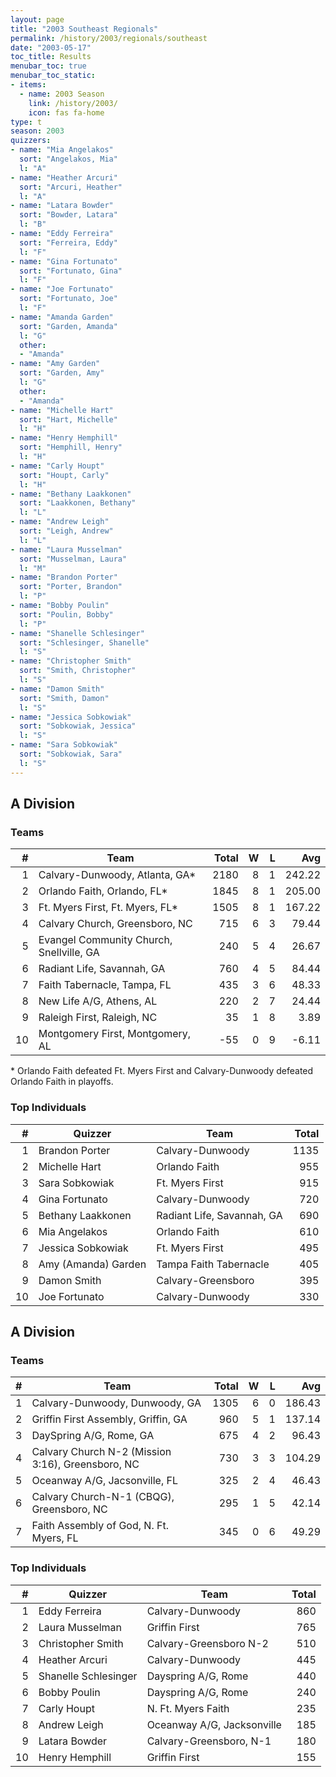 ```yaml
---
layout: page
title: "2003 Southeast Regionals"
permalink: /history/2003/regionals/southeast
date: "2003-05-17"
toc_title: Results
menubar_toc: true
menubar_toc_static:
- items:
  - name: 2003 Season
    link: /history/2003/
    icon: fas fa-home
type: t
season: 2003
quizzers:
- name: "Mia Angelakos"
  sort: "Angelakos, Mia"
  l: "A"
- name: "Heather Arcuri"
  sort: "Arcuri, Heather"
  l: "A"
- name: "Latara Bowder"
  sort: "Bowder, Latara"
  l: "B"
- name: "Eddy Ferreira"
  sort: "Ferreira, Eddy"
  l: "F"
- name: "Gina Fortunato"
  sort: "Fortunato, Gina"
  l: "F"
- name: "Joe Fortunato"
  sort: "Fortunato, Joe"
  l: "F"
- name: "Amanda Garden"
  sort: "Garden, Amanda"
  l: "G"
  other:
  - "Amanda"
- name: "Amy Garden"
  sort: "Garden, Amy"
  l: "G"
  other:
  - "Amanda"
- name: "Michelle Hart"
  sort: "Hart, Michelle"
  l: "H"
- name: "Henry Hemphill"
  sort: "Hemphill, Henry"
  l: "H"
- name: "Carly Houpt"
  sort: "Houpt, Carly"
  l: "H"
- name: "Bethany Laakkonen"
  sort: "Laakkonen, Bethany"
  l: "L"
- name: "Andrew Leigh"
  sort: "Leigh, Andrew"
  l: "L"
- name: "Laura Musselman"
  sort: "Musselman, Laura"
  l: "M"
- name: "Brandon Porter"
  sort: "Porter, Brandon"
  l: "P"
- name: "Bobby Poulin"
  sort: "Poulin, Bobby"
  l: "P"
- name: "Shanelle Schlesinger"
  sort: "Schlesinger, Shanelle"
  l: "S"
- name: "Christopher Smith"
  sort: "Smith, Christopher"
  l: "S"
- name: "Damon Smith"
  sort: "Smith, Damon"
  l: "S"
- name: "Jessica Sobkowiak"
  sort: "Sobkowiak, Jessica"
  l: "S"
- name: "Sara Sobkowiak"
  sort: "Sobkowiak, Sara"
  l: "S"
---
```


## A Division

### Teams

|    # | Team                                     | Total |    W |    L |    Avg |
| ---: | ---------------------------------------- | ----: | ---: | ---: | -----: |
|    1 | Calvary-Dunwoody, Atlanta, GA*           |  2180 |    8 |    1 | 242.22 |
|    2 | Orlando Faith, Orlando, FL*              |  1845 |    8 |    1 | 205.00 |
|    3 | Ft. Myers First, Ft. Myers, FL*          |  1505 |    8 |    1 | 167.22 |
|    4 | Calvary Church, Greensboro, NC           |   715 |    6 |    3 |  79.44 |
|    5 | Evangel Community Church, Snellville, GA |   240 |    5 |    4 |  26.67 |
|    6 | Radiant Life, Savannah, GA               |   760 |    4 |    5 |  84.44 |
|    7 | Faith Tabernacle, Tampa, FL              |   435 |    3 |    6 |  48.33 |
|    8 | New Life A/G, Athens, AL                 |   220 |    2 |    7 |  24.44 |
|    9 | Raleigh First, Raleigh, NC               |    35 |    1 |    8 |   3.89 |
|   10 | Montgomery First, Montgomery, AL         |   -55 |    0 |    9 |  -6.11 |

\* Orlando Faith defeated Ft. Myers First and Calvary-Dunwoody defeated Orlando Faith in playoffs.

### Top Individuals

|    # | Quizzer             | Team                       | Total |
| ---: | ------------------- | -------------------------- | ----: |
|    1 | Brandon Porter      | Calvary-Dunwoody           |  1135 |
|    2 | Michelle Hart       | Orlando Faith              |   955 |
|    3 | Sara Sobkowiak      | Ft. Myers First            |   915 |
|    4 | Gina Fortunato      | Calvary-Dunwoody           |   720 |
|    5 | Bethany Laakkonen   | Radiant Life, Savannah, GA |   690 |
|    6 | Mia Angelakos       | Orlando Faith              |   610 |
|    7 | Jessica Sobkowiak   | Ft. Myers First            |   495 |
|    8 | Amy (Amanda) Garden | Tampa Faith Tabernacle     |   405 |
|    9 | Damon Smith         | Calvary-Greensboro         |   395 |
|   10 | Joe Fortunato       | Calvary-Dunwoody           |   330 |

## A Division

### Teams

|    # | Team                                              | Total |    W |    L |    Avg |
| ---: | ------------------------------------------------- | ----: | ---: | ---: | -----: |
|    1 | Calvary-Dunwoody, Dunwoody, GA                    |  1305 |    6 |    0 | 186.43 |
|    2 | Griffin First Assembly, Griffin, GA               |   960 |    5 |    1 | 137.14 |
|    3 | DaySpring A/G, Rome, GA                           |   675 |    4 |    2 |  96.43 |
|    4 | Calvary Church N-2 (Mission 3:16), Greensboro, NC |   730 |    3 |    3 | 104.29 |
|    5 | Oceanway A/G, Jacsonville, FL                     |   325 |    2 |    4 |  46.43 |
|    6 | Calvary Church-N-1 (CBQG), Greensboro, NC         |   295 |    1 |    5 |  42.14 |
|    7 | Faith Assembly of God, N. Ft. Myers, FL           |   345 |    0 |    6 |  49.29 |

### Top Individuals

|    # | Quizzer              | Team                       | Total |
| ---: | -------------------- | -------------------------- | ----: |
|    1 | Eddy Ferreira        | Calvary-Dunwoody           |   860 |
|    2 | Laura Musselman      | Griffin First              |   765 |
|    3 | Christopher Smith    | Calvary-Greensboro N-2     |   510 |
|    4 | Heather Arcuri       | Calvary-Dunwoody           |   445 |
|    5 | Shanelle Schlesinger | Dayspring A/G, Rome        |   440 |
|    6 | Bobby Poulin         | Dayspring A/G, Rome        |   240 |
|    7 | Carly Houpt          | N. Ft. Myers Faith         |   235 |
|    8 | Andrew Leigh         | Oceanway A/G, Jacksonville |   185 |
|    9 | Latara Bowder        | Calvary-Greensboro, N-1    |   180 |
|   10 | Henry Hemphill       | Griffin First              |   155 |